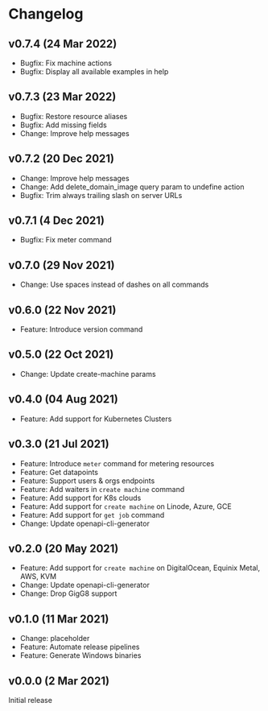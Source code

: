 # Changelog

## v0.7.4 (24 Mar 2022)

 - Bugfix: Fix machine actions
 - Bugfix: Display all available examples in help
 
## v0.7.3 (23 Mar 2022)

 - Bugfix: Restore resource aliases
 - Bugfix: Add missing fields
 - Change: Improve help messages

## v0.7.2 (20 Dec 2021)

 - Change: Improve help messages
 - Change: Add delete_domain_image query param to undefine action
 - Bugfix: Trim always trailing slash on server URLs

## v0.7.1 (4 Dec 2021)

 - Bugfix: Fix meter command

## v0.7.0 (29 Nov 2021)

 - Change: Use spaces instead of dashes on all commands

## v0.6.0 (22 Nov 2021)

 - Feature: Introduce version command

## v0.5.0 (22 Oct 2021)

 - Change: Update create-machine params

## v0.4.0 (04 Aug 2021)

 - Feature: Add support for Kubernetes Clusters

## v0.3.0 (21 Jul 2021)

 - Feature: Introduce `meter` command for metering resources
 - Feature: Get datapoints
 - Feature: Support users & orgs endpoints
 - Feature: Add waiters in `create machine` command
 - Feature: Add support for K8s clouds
 - Feature: Add support for `create machine` on Linode, Azure, GCE
 - Feature: Add support for `get job` command
 - Change: Update openapi-cli-generator

## v0.2.0 (20 May 2021)

 - Feature: Add support for `create machine` on DigitalOcean, Equinix Metal, AWS, KVM
 - Change: Update openapi-cli-generator
 - Change: Drop GigG8 support

## v0.1.0 (11 Mar 2021)

 - Change: placeholder
 - Feature: Automate release pipelines
 - Feature: Generate Windows binaries

## v0.0.0 (2 Mar 2021)

Initial release

